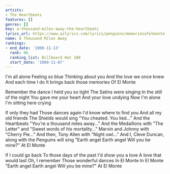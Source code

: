 ```yaml
---
artists:
- The Heartbeats
features: []
genres: []
key: a-thousand-miles-away-the-heartbeats
lyrics_url: https://www.azlyrics.com/lyrics/penguins/memoriesofelmonte.html
name: A Thousand Miles Away
rankings:
- end_date: '1960-11-13'
  rank: 96
  ranking_list: Billboard Hot 100
  start_date: '1960-11-07'
---
```


I'm all alone
Feeling so blue
Thinking about you
And the love we once knew
And each time I do
It brings back those memories
Of El Monte

Remember the dance
I held you so tight
The Satins were singing
In the still of the night
You gave me your heart
And your love undying
Now I'm alone
I'm sitting here crying

If only they had
Those dances again
I'd know where to find you
And all my old friends
The Shields would sing
"You cheated. You lied..."
And the Heartbeats
"You're a thousand miles away..."
And the Medaillons with "The Letter" and
"Sweet words of his mortality..."
Marvin and Johnny with
"Cherry Pie..."
And then, Tony Allen with
"Night owl..."
And I, Cleve Duncan, along with the Penguins will sing
"Earth angel
Earth angel
Will you be mine?"
At El Monte

If I could go back
To those days of the past
I'd show you a love
A love that would last
Oh, I remember
Those wonderful dances
In El Monte
In El Monte
"Earth angel
Earth angel
Will you be mine?"
At El Monte



